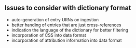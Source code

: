 ## Issues to consider with dictionary format

* auto-generation of entry URNs on ingestion
* better handing of entries that are just cross-references
* indication the language of the dictionary for better filtering
* incorporation of CSS into data format
* incorporation of attribution information into data format
